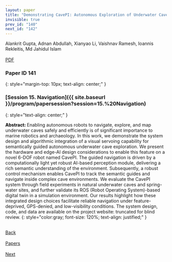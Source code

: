 ```yaml
---
layout: paper
title: "Demonstrating CavePI: Autonomous Exploration of Underwater Caves by Semantic Guidance"
invisible: true
prev_id: "140"
next_id: "142"
---
```

<div class="paper-authors">
  <div class="paper-author-box">
    <div class="paper-author-name">Alankrit Gupta, Adnan Abdullah, Xianyao Li, Vaishnav Ramesh, Ioannis Rekleitis, Md Jahidul Islam</div>
    <div class="paper-author-uni"></div>
  </div>
</div>

<div class="paper-pdf-modern">
  <div class="paper-menu-icon">
    <a href="https://www.roboticsproceedings.org/rss21/p141.pdf" title="Download PDF" target="_blank">
      <i class="fa fa-file-pdf-o"></i><br>
      <span class="paper-menu-label">PDF</span>
    </a>
  </div>
</div>

### Paper ID 141
{: style="margin-top: 10px; text-align: center;" }

### [Session 15. Navigation]({{ site.baseurl }}/program/papersession?session=15.%20Navigation)
{: style="text-align: center;" }

<b style="color: black;">Abstract: </b>Enabling autonomous robots to navigate, explore, and map underwater caves safely and efficiently is of significant importance to marine robotics and archaeology. In this work, we demonstrate the system design and algorithmic integration of a visual servoing capability for semantically guided autonomous underwater cave exploration. We present the hardware and edge-AI design considerations to enable this feature on a novel 6-DOF robot named CavePI. The guided navigation is driven by a computationally light yet robust AI-based perception module, delivering a rich semantic understanding of the environment. Subsequently, a robust control mechanism enables CavePI to track the semantic guides and navigate inside complex cave environments. We evaluate the CavePI system through field experiments in natural underwater caves and spring-water sites, and further validate its ROS (Robot Operating System)-based digital twin in a simulation environment. Our results highlight how these integrated design choices facilitate reliable navigation under feature-deprived, GPS-denied, and low-visibility conditions. The system design, code, and data are available on the project website: truncated for blind review.
{: style="color:gray; font-size: 120%; text-align: justified;" }

<div class="paper-menu">
  <div class="paper-menu-inner">
    <a href="{{ site.baseurl }}/program/papers/140/" title="Previous Paper">
            <div class="paper-menu-icon">
                <i class="fa fa-chevron-left"></i><br>
                <span class="paper-menu-label">Back</span>
            </div>
        </a>
    <a href="{{ site.baseurl }}/program/papers" title="All Papers">
      <div class="paper-menu-icon">
        <i class="fa fa-list"></i><br>
        <span class="paper-menu-label">Papers</span>
      </div>
    </a>
    <a href="{{ site.baseurl }}/program/papers/142/" title="Next Paper">
            <div class="paper-menu-icon">
                <i class="fa fa-chevron-right"></i><br>
                <span class="paper-menu-label">Next</span>
            </div>
        </a>
  </div>
</div>
